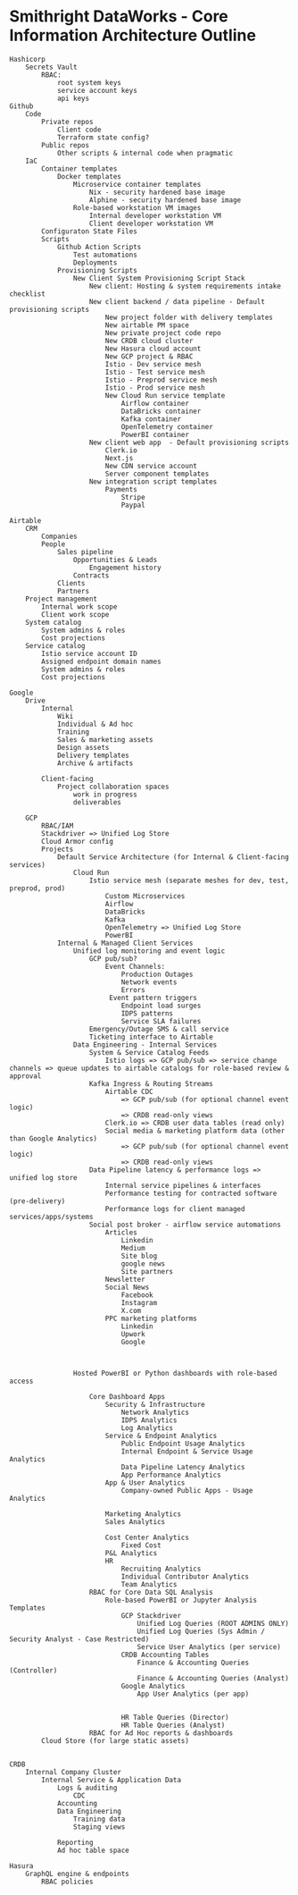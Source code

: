 # Smithright DataWorks - Core Information Architecture Outline

    Hashicorp
        Secrets Vault
            RBAC:
                root system keys
                service account keys
                api keys
    Github
        Code
            Private repos
                Client code
                Terraform state config?
            Public repos
                Other scripts & internal code when pragmatic
        IaC
            Container templates
                Docker templates
                    Microservice container templates
                        Nix - security hardened base image
                        Alphine - security hardened base image
                    Role-based workstation VM images
                        Internal developer workstation VM
                        Client developer workstation VM
            Configuraton State Files
            Scripts
                Github Action Scripts
                    Test automations
                    Deployments
                Provisioning Scripts
                    New Client System Provisioning Script Stack
                        New client: Hosting & system requirements intake checklist
                        New client backend / data pipeline - Default provisioning scripts
                            New project folder with delivery templates
                            New airtable PM space
                            New private project code repo
                            New CRDB cloud cluster
                            New Hasura cloud account
                            New GCP project & RBAC
                            Istio - Dev service mesh
                            Istio - Test service mesh
                            Istio - Preprod service mesh
                            Istio - Prod service mesh
                            New Cloud Run service template
                                Airflow container
                                DataBricks container
                                Kafka container
                                OpenTelemetry container
                                PowerBI container
                        New client web app  - Default provisioning scripts
                            Clerk.io
                            Next.js
                            New CDN service account
                            Server component templates
                        New integration script templates
                            Payments
                                Stripe
                                Paypal

    Airtable
        CRM
            Companies
            People
                Sales pipeline
                    Opportunities & Leads
                        Engagement history
                    Contracts
                Clients
                Partners
        Project management
            Internal work scope
            Client work scope
        System catalog
            System admins & roles
            Cost projections
        Service catalog
            Istio service account ID
            Assigned endpoint domain names
            System admins & roles
            Cost projections

    Google
        Drive
            Internal
                Wiki
                Individual & Ad hoc
                Training
                Sales & marketing assets
                Design assets
                Delivery templates
                Archive & artifacts

            Client-facing
                Project collaboration spaces
                    work in progress
                    deliverables

        GCP
            RBAC/IAM
            Stackdriver => Unified Log Store
            Cloud Armor config
            Projects
                Default Service Architecture (for Internal & Client-facing services)
                    Cloud Run
                        Istio service mesh (separate meshes for dev, test, preprod, prod)
                            Custom Microservices
                            Airflow
                            DataBricks
                            Kafka
                            OpenTelemetry => Unified Log Store
                            PowerBI
                Internal & Managed Client Services
                    Unified log monitoring and event logic
                        GCP pub/sub?
                            Event Channels:
                                Production Outages
                                Network events
                                Errors
                             Event pattern triggers
                                Endpoint load surges
                                IDPS patterns
                                Service SLA failures
                        Emergency/Outage SMS & call service
                        Ticketing interface to Airtable
                    Data Engineering - Internal Services
                        System & Service Catalog Feeds
                            Istio logs => GCP pub/sub => service change channels => queue updates to airtable catalogs for role-based review & approval
                        Kafka Ingress & Routing Streams
                            Airtable CDC 
                                => GCP pub/sub (for optional channel event logic)
                                => CRDB read-only views
                            Clerk.io => CRDB user data tables (read only)
                            Social media & marketing platform data (other than Google Analytics)
                                => GCP pub/sub (for optional channel event logic)
                                => CRDB read-only views
                        Data Pipeline latency & performance logs => unified log store
                            Internal service pipelines & interfaces
                            Performance testing for contracted software (pre-delivery)
                            Performance logs for client managed services/apps/systems
                        Social post broker - airflow service automations 
                            Articles
                                Linkedin
                                Medium
                                Site blog
                                google news
                                Site partners
                            Newsletter
                            Social News
                                Facebook
                                Instagram
                                X.com
                            PPC marketing platforms
                                Linkedin
                                Upwork
                                Google



                    Hosted PowerBI or Python dashboards with role-based access
                        
                        Core Dashboard Apps
                            Security & Infrastructure
                                Network Analytics
                                IDPS Analytics
                                Log Analytics
                            Service & Endpoint Analytics
                                Public Endpoint Usage Analytics
                                Internal Endpoint & Service Usage Analytics
                                Data Pipeline Latency Analytics
                                App Performance Analytics
                            App & User Analytics 
                                Company-owned Public Apps - Usage Analytics

                            Marketing Analytics
                            Sales Analytics

                            Cost Center Analytics
                                Fixed Cost 
                            P&L Analytics
                            HR
                                Recruiting Analytics
                                Individual Contributor Analytics
                                Team Analytics
                        RBAC for Core Data SQL Analysis
                            Role-based PowerBI or Jupyter Analysis Templates
                                GCP Stackdriver
                                    Unified Log Queries (ROOT ADMINS ONLY)
                                    Unified Log Queries (Sys Admin / Security Analyst - Case Restricted)
                                    Service User Analytics (per service)
                                CRDB Accounting Tables
                                    Finance & Accounting Queries (Controller)
                                    Finance & Accounting Queries (Analyst)
                                Google Analytics
                                    App User Analytics (per app)
                                

                                HR Table Queries (Director)
                                HR Table Queries (Analyst)
                        RBAC for Ad Hoc reports & dashboards
            Cloud Store (for large static assets)


    CRDB
        Internal Company Cluster
            Internal Service & Application Data
                Logs & auditing
                    CDC
                Accounting
                Data Engineering
                    Training data
                    Staging views

                Reporting
                Ad hoc table space
    
    Hasura
        GraphQL engine & endpoints
            RBAC policies 